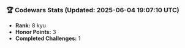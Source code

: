 ### 🏆 Codewars Stats (Updated: 2025-06-04 19:07:10 UTC)

- **Rank:** 8 kyu
- **Honor Points:** 3
- **Completed Challenges:** 1
